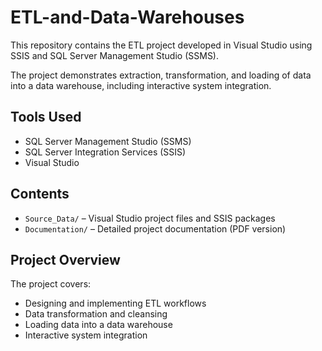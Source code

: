 # ETL-and-Data-Warehouses
This repository contains the ETL project developed in Visual Studio using SSIS and SQL Server Management Studio (SSMS).
 
The project demonstrates extraction, transformation, and loading of data into a data warehouse, including interactive system integration.

## Tools Used
- SQL Server Management Studio (SSMS)
- SQL Server Integration Services (SSIS)
- Visual Studio 

## Contents
- `Source_Data/` – Visual Studio project files and SSIS packages
- `Documentation/` – Detailed project documentation (PDF version)


## Project Overview
The project covers:
- Designing and implementing ETL workflows
- Data transformation and cleansing
- Loading data into a data warehouse
- Interactive system integration
